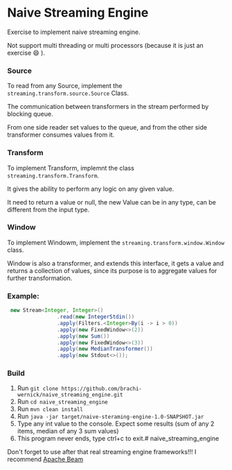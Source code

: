 # Naive Streaming Engine

Exercise to implement naive streaming engine.

Not support multi threading or multi processors (because it is just an exercise :smile: ).

### Source
To read from any Source, implement the `streaming.transform.source.Source` Class.

The communication between transformers in the stream performed by blocking queue.

From one side reader set values to the queue, and from the other side transformer consumes values from it.    

### Transform

To implement Transform, implemnt the class `streaming.transform.Transform`.

It gives the ability to perform any logic on any given value.

It need to return a value or null, the new Value can be in any type, can be different from the input type.

### Window

To implement Windowm, implement the `streaming.transform.window.Window` class.

Window is also a transformer, and extends this interface, it gets a value and returns a collection of values, since its purpose is to aggregate values for further transformation.


### Example:
```java
 new Stream<Integer, Integer>()
                .read(new IntegerStdin())
                .apply(Filters.<Integer>By(i -> i > 0))
                .apply(new FixedWindow<>(2))
                .apply(new Sum())
                .apply(new FixedWindow<>(3))
                .apply(new MedianTransformer())
                .apply(new Stdout<>());
```

### Build
1. Run `git clone https://github.com/brachi-wernick/naive_streaming_engine.git`
2. Run `cd naive_streaming_engine`
3. Run `mvn clean install `
4. Run  `java -jar target/naive-steraming-engine-1.0-SNAPSHOT.jar`
5. Type any int value to the console.
Expect some results (sum of any 2 items, median of any 3 sum values)
6. This program never ends, type ctrl+c to exit.# naive_streaming_engine

Don't forget to use after that real streaming engine frameworks!!! I recommend [Apache Beam](https://github.com/apache/beam)
